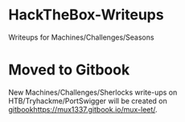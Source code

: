 # HackTheBox-Writeups
Writeups for Machines/Challenges/Seasons

# Moved to Gitbook

New Machines/Challenges/Sherlocks write-ups on HTB/Tryhackme/PortSwigger will be created on [gitbook](https://mux1337.gitbook.io/mux-leet/)https://mux1337.gitbook.io/mux-leet/.
